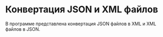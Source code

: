 # Конвертация JSON и XML файлов
В программе представлена конвертация JSON файлов в XML и XML файлов в JSON.
